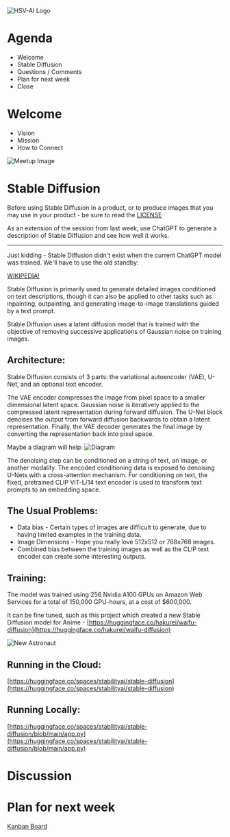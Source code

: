 ![HSV-AI Logo](https://hsv.ai/wp-content/uploads/2022/03/logo_v11_2022.png)

# Agenda

- Welcome
- Stable Diffusion
- Questions / Comments
- Plan for next week
- Close

# Welcome

- Vision
- Mission
- How to Connect

![Meetup Image](https://user-images.githubusercontent.com/6886690/221392704-e6b3f46f-5bac-4224-843e-e90ae68e9e2a.png)

# Stable Diffusion

Before using Stable Diffusion in a product, or to produce images that you may use in your product - be sure to read the [LICENSE](https://huggingface.co/spaces/CompVis/stable-diffusion-license)

As an extension of the session from last week, use ChatGPT to generate a description of Stable Diffusion and see how well it works.

---

Just kidding - Stable Diffusion didn't exist when the current ChatGPT model was trained. We'll have to use the old standby:

[WIKIPEDIA!](https://en.wikipedia.org/wiki/Stable_Diffusion)

Stable Diffusion is primarily used to generate detailed images conditioned on text descriptions, though it can also be applied to other tasks such as inpainting, outpainting, and generating image-to-image translations guided by a text prompt.

Stable Diffusion uses a latent diffusion model that is trained with the objective of removing successive applications of Gaussian noise on training images.

## Architecture:

 Stable Diffusion consists of 3 parts: the variational autoencoder (VAE), U-Net, and an optional text encoder.

 The VAE encoder compresses the image from pixel space to a smaller dimensional latent space. Gaussian noise is iteratively applied to the compressed latent representation during forward diffusion. The U-Net block denoises the output from forward diffusion backwards to obtain a latent representation. Finally, the VAE decoder generates the final image by converting the representation back into pixel space.

Maybe a diagram will help: ![Diagram](https://upload.wikimedia.org/wikipedia/commons/f/f6/Stable_Diffusion_architecture.png)

The denoising step can be conditioned on a string of text, an image, or another modality. The encoded conditioning data is exposed to denoising U-Nets with a cross-attention mechanism. For conditioning on text, the fixed, pretrained CLIP ViT-L/14 text encoder is used to transform text prompts to an embedding space.

## The Usual Problems:

- Data bias - Certain types of images are difficult to generate, due to having limited examples in the training data.
- Image Dimensions - Hope you really love 512x512 or 768x768 images.
- Combined bias between the training images as well as the CLIP text encoder can create some interesting outputs.

## Training:
The model was trained using 256 Nvidia A100 GPUs on Amazon Web Services for a total of 150,000 GPU-hours, at a cost of $600,000.

It can be fine tuned, such as this project which created a new Stable Diffusion model for Anime - [https://huggingface.co/hakurei/waifu-diffusion](https://huggingface.co/hakurei/waifu-diffusion)

![New Astronaut](https://user-images.githubusercontent.com/6886690/222052430-16c74585-7239-4036-a263-d90d98151e41.png)

## Running in the Cloud:

[https://huggingface.co/spaces/stabilityai/stable-diffusion](https://huggingface.co/spaces/stabilityai/stable-diffusion)

## Running Locally:

[https://huggingface.co/spaces/stabilityai/stable-diffusion/blob/main/app.py](https://huggingface.co/spaces/stabilityai/stable-diffusion/blob/main/app.py)

# Discussion

# Plan for next week

[Kanban Board](https://github.com/HSV-AI/presentations/projects/1)


